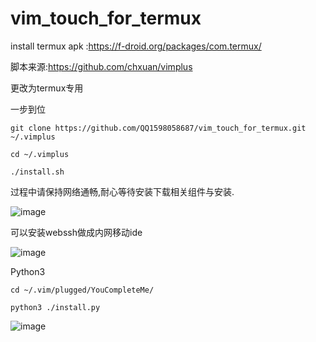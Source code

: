 # vim_touch_for_termux

install termux apk :https://f-droid.org/packages/com.termux/

脚本来源:https://github.com/chxuan/vimplus

更改为termux专用

一步到位

    git clone https://github.com/QQ1598058687/vim_touch_for_termux.git ~/.vimplus
    
    cd ~/.vimplus
    
    ./install.sh
    
    
过程中请保持网络通畅,耐心等待安装下载相关组件与安装.

![image](https://github.com/QQ1598058687/vim_touch_for_termux/blob/main/demo.gif)

可以安装webssh做成内网移动ide


![image](https://github.com/QQ1598058687/vim_touch_for_termux/blob/main/Mobile%20ide.gif)

Python3 

    cd ~/.vim/plugged/YouCompleteMe/
    
    python3 ./install.py

![image](https://github.com/QQ1598058687/vim_touch_for_termux/blob/main/Screenshot_2021-10-21-19-47-50-079_com.termux.png)
    
    
